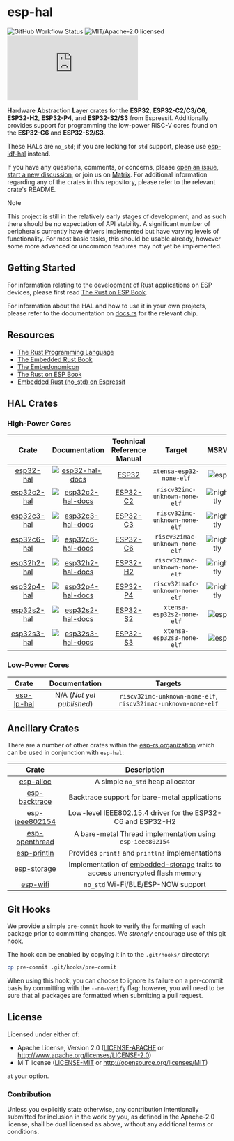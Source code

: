 # esp-hal

![GitHub Workflow Status](https://img.shields.io/github/actions/workflow/status/esp-rs/esp-hal/ci.yml?label=CI&logo=github&style=flat-square)
![MIT/Apache-2.0 licensed](https://img.shields.io/badge/license-MIT%2FApache--2.0-blue?style=flat-square)
[![Matrix](https://img.shields.io/matrix/esp-rs:matrix.org?label=join%20matrix&color=BEC5C9&logo=matrix&style=flat-square)](https://matrix.to/#/#esp-rs:matrix.org)

**H**ardware **A**bstraction **L**ayer crates for the **ESP32**, **ESP32-C2/C3/C6**, **ESP32-H2**, **ESP32-P4**, and **ESP32-S2/S3** from Espressif. Additionally provides support for programming the low-power RISC-V cores found on the **ESP32-C6** and **ESP32-S2/S3**.

These HALs are `no_std`; if you are looking for `std` support, please use [esp-idf-hal] instead.

If you have any questions, comments, or concerns, please [open an issue], [start a new discussion], or join us on [Matrix]. For additional information regarding any of the crates in this repository, please refer to the relevant crate's README.

> [!NOTE]
>
> This project is still in the relatively early stages of development, and as such there should be no expectation of API stability. A significant number of peripherals currently have drivers implemented but have varying levels of functionality. For most basic tasks, this should be usable already, however some more advanced or uncommon features may not yet be implemented.

[esp-idf-hal]: https://github.com/esp-rs/esp-idf-hal
[open an issue]: https://github.com/esp-rs/esp-hal/issues/new
[start a new discussion]: https://github.com/esp-rs/esp-hal/discussions/new
[matrix]: https://matrix.to/#/#esp-rs:matrix.org

## Getting Started

For information relating to the development of Rust applications on ESP devices, please first read [The Rust on ESP Book].

For information about the HAL and how to use it in your own projects, please refer to the documentation on [docs.rs] for the relevant chip.

[The Rust on ESP Book]: https://esp-rs.github.io/book/
[docs.rs]: https://docs.rs

## Resources

- [The Rust Programming Language](https://doc.rust-lang.org/book/)
- [The Embedded Rust Book](https://docs.rust-embedded.org/book/index.html)
- [The Embedonomicon](https://docs.rust-embedded.org/embedonomicon/)
- [The Rust on ESP Book](https://esp-rs.github.io/book/)
- [Embedded Rust (no_std) on Espressif](https://esp-rs.github.io/no_std-training/)

## HAL Crates

### High-Power Cores

|     Crate     |                   Documentation                    | Technical Reference Manual |             Target              |    MSRV    |
| :-----------: | :------------------------------------------------: | :------------------------: | :-----------------------------: | :--------: |
|  [esp32-hal]  |   [![esp32-hal-docs]](https://docs.rs/esp32-hal)   |          [ESP32]           |     `xtensa-esp32-none-elf`     |   ![esp]   |
| [esp32c2-hal] | [![esp32c2-hal-docs]](https://docs.rs/esp32c2-hal) |         [ESP32-C2]         |  `riscv32imc-unknown-none-elf`  | ![nightly] |
| [esp32c3-hal] | [![esp32c3-hal-docs]](https://docs.rs/esp32c3-hal) |         [ESP32-C3]         |  `riscv32imc-unknown-none-elf`  | ![nightly] |
| [esp32c6-hal] | [![esp32c6-hal-docs]](https://docs.rs/esp32c6-hal) |         [ESP32-C6]         | `riscv32imac-unknown-none-elf`  | ![nightly] |
| [esp32h2-hal] | [![esp32h2-hal-docs]](https://docs.rs/esp32h2-hal) |         [ESP32-H2]         | `riscv32imac-unknown-none-elf`  | ![nightly] |
| [esp32p4-hal] | [![esp32p4-hal-docs]](https://docs.rs/esp32p4-hal) |         [ESP32-P4]         | `riscv32imafc-unknown-none-elf` | ![nightly] |
| [esp32s2-hal] | [![esp32s2-hal-docs]](https://docs.rs/esp32s2-hal) |         [ESP32-S2]         |    `xtensa-esp32s2-none-elf`    |   ![esp]   |
| [esp32s3-hal] | [![esp32s3-hal-docs]](https://docs.rs/esp32s3-hal) |         [ESP32-S3]         |    `xtensa-esp32s3-none-elf`    |   ![esp]   |

[esp]: https://img.shields.io/badge/rustc-esp%201.74+-red.svg
[nightly]: https://img.shields.io/badge/rustc-nightly%202023/11/30+-red.svg

[esp32-hal]: https://github.com/esp-rs/esp-hal/tree/main/esp32-hal
[esp32c2-hal]: https://github.com/esp-rs/esp-hal/tree/main/esp32c2-hal
[esp32c3-hal]: https://github.com/esp-rs/esp-hal/tree/main/esp32c3-hal
[esp32c6-hal]: https://github.com/esp-rs/esp-hal/tree/main/esp32c6-hal
[esp32h2-hal]: https://github.com/esp-rs/esp-hal/tree/main/esp32h2-hal
[esp32p4-hal]: https://github.com/esp-rs/esp-hal/tree/main/esp32p4-hal
[esp32s2-hal]: https://github.com/esp-rs/esp-hal/tree/main/esp32s2-hal
[esp32s3-hal]: https://github.com/esp-rs/esp-hal/tree/main/esp32s3-hal
[esp32-hal-docs]: https://img.shields.io/docsrs/esp32-hal?color=C96329&logo=rust&style=flat-square
[esp32c2-hal-docs]: https://img.shields.io/docsrs/esp32c2-hal?color=C96329&logo=rust&style=flat-square
[esp32c3-hal-docs]: https://img.shields.io/docsrs/esp32c3-hal?color=C96329&logo=rust&style=flat-square
[esp32c6-hal-docs]: https://img.shields.io/docsrs/esp32c6-hal?color=C96329&logo=rust&style=flat-square
[esp32h2-hal-docs]: https://img.shields.io/docsrs/esp32h2-hal?color=C96329&logo=rust&style=flat-square
[esp32p4-hal-docs]: https://img.shields.io/docsrs/esp32p4-hal?color=C96329&logo=rust&style=flat-square
[esp32s2-hal-docs]: https://img.shields.io/docsrs/esp32s2-hal?color=C96329&logo=rust&style=flat-square
[esp32s3-hal-docs]: https://img.shields.io/docsrs/esp32s3-hal?color=C96329&logo=rust&style=flat-square
[esp32]: https://www.espressif.com/sites/default/files/documentation/esp32_technical_reference_manual_en.pdf
[esp32-c2]: https://www.espressif.com/sites/default/files/documentation/esp8684_technical_reference_manual_en.pdf
[esp32-c3]: https://www.espressif.com/sites/default/files/documentation/esp32-c3_technical_reference_manual_en.pdf
[esp32-c6]: https://www.espressif.com/sites/default/files/documentation/esp32-c6_technical_reference_manual_en.pdf
[esp32-h2]: https://www.espressif.com/sites/default/files/documentation/esp32-h2_technical_reference_manual_en.pdf
[esp32-p4]: https://www.espressif.com/sites/default/files/documentation/esp32-p4_technical_reference_manual_en.pdf
[esp32-s2]: https://www.espressif.com/sites/default/files/documentation/esp32-s2_technical_reference_manual_en.pdf
[esp32-s3]: https://www.espressif.com/sites/default/files/documentation/esp32-s3_technical_reference_manual_en.pdf

### Low-Power Cores

|    Crate     |       Documentation       |                            Targets                            |
| :----------: | :-----------------------: | :-----------------------------------------------------------: |
| [esp-lp-hal] | N/A (_Not yet published_) | `riscv32imc-unknown-none-elf`, `riscv32imac-unknown-none-elf` |


[esp-lp-hal]: https://github.com/esp-rs/esp-hal/tree/main/esp-lp-hal

## Ancillary Crates

There are a number of other crates within the [esp-rs organization] which can be used in conjunction with `esp-hal`:

|      Crate       |                                  Description                                   |
| :--------------: | :----------------------------------------------------------------------------: |
|   [esp-alloc]    |                        A simple `no_std` heap allocator                        |
| [esp-backtrace]  |                 Backtrace support for bare-metal applications                  |
| [esp-ieee802154] |          Low-level IEEE802.15.4 driver for the ESP32-C6 and ESP32-H2           |
| [esp-openthread] |           A bare-metal Thread implementation using `esp-ieee802154`            |
|  [esp-println]   |                Provides `print!` and `println!` implementations                |
|  [esp-storage]   | Implementation of [embedded-storage] traits to access unencrypted flash memory |
|    [esp-wifi]    |                       `no_std` Wi-Fi/BLE/ESP-NOW support                       |

[esp-rs organization]: https://github.com/esp-rs
[esp-alloc]: https://github.com/esp-rs/esp-alloc
[esp-backtrace]: https://github.com/esp-rs/esp-backtrace
[esp-ieee802154]: https://github.com/esp-rs/esp-ieee802154
[esp-openthread]: https://github.com/esp-rs/esp-openthread
[esp-println]: https://github.com/esp-rs/esp-println
[esp-storage]: https://github.com/esp-rs/esp-storage
[embedded-storage]: https://github.com/rust-embedded-community/embedded-storage
[esp-wifi]: https://github.com/esp-rs/esp-wifi

## Git Hooks

We provide a simple `pre-commit` hook to verify the formatting of each package prior to committing changes. We _strongly_ encourage use of this git hook.

The hook can be enabled by copying it in to the `.git/hooks/` directory:

```bash
cp pre-commit .git/hooks/pre-commit
```

When using this hook, you can choose to ignore its failure on a per-commit basis by committing with the `--no-verify` flag; however, you will need to be sure that all packages are formatted when submitting a pull request.

## License

Licensed under either of:

- Apache License, Version 2.0 ([LICENSE-APACHE](LICENSE-APACHE) or http://www.apache.org/licenses/LICENSE-2.0)
- MIT license ([LICENSE-MIT](LICENSE-MIT) or http://opensource.org/licenses/MIT)

at your option.

### Contribution

Unless you explicitly state otherwise, any contribution intentionally submitted for inclusion in
the work by you, as defined in the Apache-2.0 license, shall be dual licensed as above, without
any additional terms or conditions.
